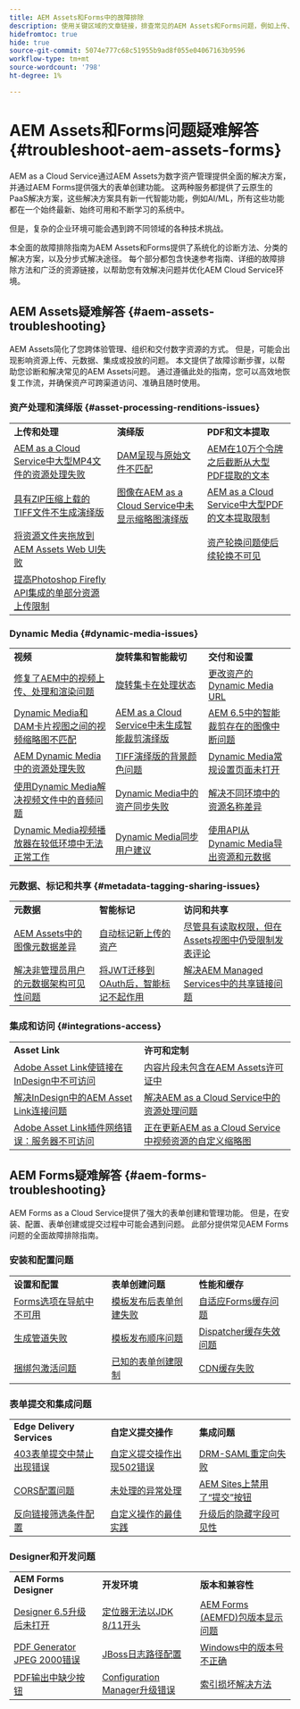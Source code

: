 ```yaml
---
title: AEM Assets和Forms中的故障排除
description: 使用关键区域的文章链接，排查常见的AEM Assets和Forms问题，例如上传、元数据、搜索、投放、表单创建、提交和集成。
hidefromtoc: true
hide: true
source-git-commit: 5074e777c68c51955b9ad8f055e04067163b9596
workflow-type: tm+mt
source-wordcount: '798'
ht-degree: 1%

---
```



# AEM Assets和Forms问题疑难解答 {#troubleshoot-aem-assets-forms}

AEM as a Cloud Service通过AEM Assets为数字资产管理提供全面的解决方案，并通过AEM Forms提供强大的表单创建功能。 这两种服务都提供了云原生的PaaS解决方案，这些解决方案具有新一代智能功能，例如AI/ML，所有这些功能都在一个始终最新、始终可用和不断学习的系统中。

但是，复杂的企业环境可能会遇到跨不同领域的各种技术挑战。

本全面的故障排除指南为AEM Assets和Forms提供了系统化的诊断方法、分类的解决方案，以及分步式解决途径。 每个部分都包含快速参考指南、详细的故障排除方法和广泛的资源链接，以帮助您有效解决问题并优化AEM Cloud Service环境。

## AEM Assets疑难解答 {#aem-assets-troubleshooting}

AEM Assets简化了您跨体验管理、组织和交付数字资源的方式。 但是，可能会出现影响资源上传、元数据、集成或投放的问题。 本文提供了故障诊断步骤，以帮助您诊断和解决常见的AEM Assets问题。 通过遵循此处的指南，您可以高效地恢复工作流，并确保资产可跨渠道访问、准确且随时使用。

### 资产处理和演绎版 {#asset-processing-renditions-issues}

<table>
  <tbody>
  <tr>
    <td><strong>上传和处理</strong></td>
    <td><strong>演绎版</strong></td>
    <td><strong>PDF和文本提取</strong></td>
  </tr>
  <tr>
    <td><a href="https://experienceleague.adobe.com/zh-hans/docs/experience-cloud-kcs/kbarticles/ka-26610">AEM as a Cloud Service中大型MP4文件的资源处理失败</a></td>
    <td><a href="https://experienceleague.adobe.com/zh-hans/docs/experience-cloud-kcs/kbarticles/ka-26639">DAM呈现与原始文件不匹配</a></td>
    <td><a href="https://experienceleague.adobe.com/zh-hans/docs/experience-cloud-kcs/kbarticles/ka-26785">AEM在10万个令牌之后截断从大型PDF提取的文本</a></td>
  </tr>
  <tr>
    <td><a href="https://experienceleague.adobe.com/zh-hans/docs/experience-cloud-kcs/kbarticles/ka-23916">具有ZIP压缩上载的TIFF文件不生成演绎版</a></td>
    <td><a href="https://experienceleague.adobe.com/zh-hans/docs/experience-cloud-kcs/kbarticles/ka-26233">图像在AEM as a Cloud Service中未显示缩略图演绎版</a></td>
    <td><a href="https://experienceleague.adobe.com/zh-hans/docs/experience-cloud-kcs/kbarticles/ka-25518">AEM as a Cloud Service中大型PDF的文本提取限制</a></td>
  </tr>
  <tr>
    <td><a href="https://experienceleague.adobe.com/zh-hans/docs/experience-cloud-kcs/kbarticles/ka-21865">将资源文件夹拖放到AEM Assets Web UI失败</a></td>
    <td></td>
    <td><a href="https://experienceleague.adobe.com/zh-hans/docs/experience-cloud-kcs/kbarticles/ka-26528">资产轮换问题使后续轮换不可见</a></td>
  </tr>
  <tr>
  <td><a href="https://experienceleague.adobe.com/zh-hans/docs/experience-cloud-kcs/kbarticles/ka-26450">提高Photoshop Firefly API集成的单部分资源上传限制</a></td>
  <td></td>
  <td></td>
  </tr>
  </tbody>
</table>

### Dynamic Media {#dynamic-media-issues}

<table>
  <tbody>
  <tr>
    <td><strong>视频</strong></td>
    <td><strong>旋转集和智能裁切</strong></td>
    <td><strong>交付和设置</strong></td>
  </tr>
  <tr>
    <td><a href="https://experienceleague.adobe.com/zh-hans/docs/experience-cloud-kcs/kbarticles/ka-26533">修复了AEM中的视频上传、处理和渲染问题</a></td>
    <td><a href="https://experienceleague.adobe.com/zh-hans/docs/experience-cloud-kcs/kbarticles/ka-26715">旋转集卡在处理状态</a></td>
    <td><a href="https://experienceleague.adobe.com/zh-hans/docs/experience-cloud-kcs/kbarticles/ka-17628">更改资产的Dynamic Media URL</a></td>
  </tr>
  <tr>
    <td><a href="https://experienceleague.adobe.com/zh-hans/docs/experience-cloud-kcs/kbarticles/ka-26677">Dynamic Media和DAM卡片视图之间的视频缩略图不匹配</a></td>
    <td><a href="https://experienceleague.adobe.com/zh-hans/docs/experience-cloud-kcs/kbarticles/ka-26873">AEM as a Cloud Service中未生成智能裁剪演绎版</a></td>
    <td><a href="https://experienceleague.adobe.com/zh-hans/docs/experience-cloud-kcs/kbarticles/ka-26367">AEM 6.5中的智能裁剪存在的图像中断问题</a></td>
  </tr>
  <tr>
    <td><a href="https://experienceleague.adobe.com/zh-hans/docs/experience-cloud-kcs/kbarticles/ka-26610">AEM Dynamic Media中的资源处理失败</a></td>
    <td><a href="https://experienceleague.adobe.com/zh-hans/docs/experience-cloud-kcs/kbarticles/ka-26637">TIFF演绎版的背景颜色问题</a></td>
    <td><a href="https://experienceleague.adobe.com/zh-hans/docs/experience-cloud-kcs/kbarticles/ka-25294">Dynamic Media常规设置页面未打开</a></td>
  </tr>
  <tr>
    <td><a href="https://experienceleague.adobe.com/zh-hans/docs/experience-cloud-kcs/kbarticles/ka-26197">使用Dynamic Media解决视频文件中的音频问题</a></td>
    <td><a href="https://experienceleague.adobe.com/zh-hans/docs/experience-cloud-kcs/kbarticles/ka-25885">Dynamic Media中的资产同步失败</a></td>
    <td><a href="https://experienceleague.adobe.com/zh-hans/docs/experience-cloud-kcs/kbarticles/ka-26461">解决不同环境中的资源名称差异</a></td>
  </tr>
  <tr>
    <td><a href="https://experienceleague.adobe.com/zh-hans/docs/experience-cloud-kcs/kbarticles/ka-26871">Dynamic Media视频播放器在较低环境中无法正常工作</a></td>
    <td><a href="https://experienceleague.adobe.com/zh-hans/docs/experience-cloud-kcs/kbarticles/ka-25471">Dynamic Media同步用户建议</a></td>
    <td><a href="https://experienceleague.adobe.com/zh-hans/docs/experience-cloud-kcs/kbarticles/ka-26902">使用API从Dynamic Media导出资源和元数据</a></td>
  </tr>
  </tbody>
</table>

### 元数据、标记和共享 {#metadata-tagging-sharing-issues}

<table>
  <tbody>
  <tr>
    <td><strong>元数据</strong></td>
    <td><strong>智能标记</strong></td>
    <td><strong>访问和共享</strong></td>
  </tr>
  <tr>
    <td><a href="https://experienceleague.adobe.com/zh-hans/docs/experience-cloud-kcs/kbarticles/ka-25828">AEM Assets中的图像元数据差异</a></td>
    <td><a href="https://experienceleague.adobe.com/zh-hans/docs/experience-cloud-kcs/kbarticles/ka-25925">自动标记新上传的资产</a></td>
    <td><a href="https://experienceleague.adobe.com/zh-hans/docs/experience-cloud-kcs/kbarticles/ka-26928">尽管具有读取权限，但在Assets视图中仍受限制发表评论</a></td>
  </tr>
  <tr>
    <td><a href="https://experienceleague.adobe.com/zh-hans/docs/experience-cloud-kcs/kbarticles/ka-26655">解决非管理员用户的元数据架构可见性问题</a></td>
    <td><a href="https://experienceleague.adobe.com/zh-hans/docs/experience-cloud-kcs/kbarticles/ka-25889">将JWT迁移到OAuth后，智能标记不起作用</a></td>
    <td><a href="https://experienceleague.adobe.com/zh-hans/docs/experience-cloud-kcs/kbarticles/ka-25903">解决AEM Managed Services中的共享链接问题</a></td>
  </tr>

</tbody>
</table>

### 集成和访问 {#integrations-access}

<table>
  <tbody>
    <tr>
      <td><strong>Asset Link</strong></td>
      <td><strong>许可和定制</strong></td>
    </tr>
    <tr>
      <td><a href="https://experienceleague.adobe.com/zh-hans/docs/experience-cloud-kcs/kbarticles/ka-26922">Adobe Asset Link使链接在InDesign中不可访问</a></td>
      <td>
        <a href="https://experienceleague.adobe.com/zh-hans/docs/experience-cloud-kcs/kbarticles/ka-26616">内容片段未包含在AEM Assets许可证中</a><br>
        </td>
    </tr>
    <tr>
      <td><a href="https://experienceleague.adobe.com/zh-hans/docs/experience-cloud-kcs/kbarticles/ka-25562">解决InDesign中的AEM Asset Link连接问题</a></td>
      <td><a href="https://experienceleague.adobe.com/zh-hans/docs/experience-cloud-kcs/kbarticles/ka-25525">解决AEM as a Cloud Service中的资源处理问题</a></td>
    </tr>
    <tr>
      <td><a href="https://experienceleague.adobe.com/zh-hans/docs/experience-cloud-kcs/kbarticles/ka-25506">Adobe Asset Link插件网络错误：服务器不可访问</a></td>
      <td><a href="https://experienceleague.adobe.com/zh-hans/docs/experience-cloud-kcs/kbarticles/ka-25829">正在更新AEM as a Cloud Service中视频资源的自定义缩略图</a>
      </td>
    </tr>
  </tbody>
</table>




## AEM Forms疑难解答 {#aem-forms-troubleshooting}

AEM Forms as a Cloud Service提供了强大的表单创建和管理功能。 但是，在安装、配置、表单创建或提交过程中可能会遇到问题。 此部分提供常见AEM Forms问题的全面故障排除指南。

### 安装和配置问题

<table>
  <tbody>
  <tr>
    <td><strong>设置和配置</strong></td>
    <td><strong>表单创建问题</strong></td>
    <td><strong>性能和缓存</strong></td>
  </tr>
  <tr>
    <td><a href="/help/forms/troubleshooting-installation-and-configuration.md">Forms选项在导航中不可用</a></td>
    <td><a href="/help/forms/form-creation-failing.md">模板发布后表单创建失败</a></td>
    <td><a href="/help/forms/troubleshooting-caching-performance.md">自适应Forms缓存问题</a></td>
  </tr>
  <tr>
    <td><a href="/help/forms/troubleshooting-installation-and-configuration.md#build-pipeline-fails">生成管道失败</a></td>
    <td><a href="/help/forms/form-creation-failing.md#cause-form-creation-fails">模板发布顺序问题</a></td>
    <td><a href="/help/forms/troubleshooting-caching-performance.md#images-videos-not-invalidated">Dispatcher缓存失效问题</a></td>
  </tr>
  <tr>
    <td><a href="/help/forms/troubleshooting-installation-and-configuration.md#bundles-inactive-state">捆绑包激活问题</a></td>
    <td><a href="/help/forms/known-issues.md">已知的表单创建限制</a></td>
    <td><a href="/help/forms/troubleshooting-caching-performance.md#cdn-caching-stops-working-after-300-seconds">CDN缓存失败</a></td>
  </tr>
  </tbody>
</table>

### 表单提交和集成问题

<table>
  <tbody>
  <tr>
    <td><strong>Edge Delivery Services</strong></td>
    <td><strong>自定义提交操作</strong></td>
    <td><strong>集成问题</strong></td>
  </tr>
  <tr>
    <td><a href="/help/forms/troubleshooting-403-forbidden-edge-delivery-form-submission.md">403表单提交中禁止出现错误</a></td>
    <td><a href="/help/forms/custom-submit-action-troubleshooting.md">自定义提交操作出现502错误</a></td>
    <td><a href="https://experienceleague.adobe.com/zh-hans/docs/experience-cloud-kcs/kbarticles/ka-27434">DRM-SAML重定向失败</a></td>
  </tr>
  <tr>
    <td><a href="/help/forms/troubleshooting-403-forbidden-edge-delivery-form-submission.md#cors-issues">CORS配置问题</a></td>
    <td><a href="/help/forms/custom-submit-action-troubleshooting.md#resolution">未处理的异常处理</a></td>
    <td><a href="https://experienceleague.adobe.com/zh-hans/docs/experience-cloud-kcs/kbarticles/ka-27075">AEM Sites上禁用了“提交”按钮</a></td>
  </tr>
  <tr>
    <td><a href="/help/forms/troubleshooting-403-forbidden-edge-delivery-form-submission.md#referrer-filter-issues">反向链接筛选条件配置</a></td>
    <td><a href="/help/forms/custom-submit-action-for-adaptive-forms-based-on-core-components.md">自定义操作的最佳实践</a></td>
    <td><a href="https://experienceleague.adobe.com/zh-hans/docs/experience-cloud-kcs/kbarticles/ka-26532">升级后的隐藏字段可见性</a></td>
  </tr>
  </tbody>
</table>

### Designer和开发问题

<table>
  <tbody>
  <tr>
    <td><strong>AEM Forms Designer</strong></td>
    <td><strong>开发环境</strong></td>
    <td><strong>版本和兼容性</strong></td>
  </tr>
  <tr>
    <td><a href="https://experienceleague.adobe.com/zh-hans/docs/experience-cloud-kcs/kbarticles/ka-26558">Designer 6.5升级后未打开</a></td>
    <td><a href="https://experienceleague.adobe.com/zh-hans/docs/experience-cloud-kcs/kbarticles/ka-27089">定位器无法以JDK 8/11开头</a></td>
    <td><a href="https://experienceleague.adobe.com/zh-hans/docs/experience-cloud-kcs/kbarticles/ka-26862">AEM Forms (AEMFD)包版本显示问题</a></td>
  </tr>
  <tr>
    <td><a href="https://experienceleague.adobe.com/zh-hans/docs/experience-cloud-kcs/kbarticles/ka-21018">PDF Generator JPEG 2000错误</a></td>
    <td><a href="https://experienceleague.adobe.com/zh-hans/docs/experience-cloud-kcs/kbarticles/ka-22689">JBoss日志路径配置</a></td>
    <td><a href="https://experienceleague.adobe.com/zh-hans/docs/experience-cloud-kcs/kbarticles/ka-26846">Windows中的版本号不正确</a></td>
  </tr>
  <tr>
    <td><a href="https://experienceleague.adobe.com/zh-hans/docs/experience-cloud-kcs/kbarticles/ka-27406">PDF输出中缺少按钮</a></td>
    <td><a href="https://experienceleague.adobe.com/zh-hans/docs/experience-cloud-kcs/kbarticles/ka-18084">Configuration Manager升级错误</a></td>
    <td><a href="https://experienceleague.adobe.com/zh-hans/docs/experience-cloud-kcs/kbarticles/ka-17339">索引损坏解决方法</a></td>
  </tr>
  </tbody>
</table>



